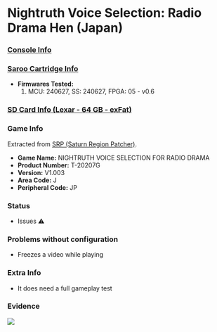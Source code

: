 # Nightruth Voice Selection: Radio Drama Hen (Japan)

### [Console Info](../../../../../Info/Consoles/VA13/README.md)

### [Saroo Cartridge Info](../../../../../Info/Cartridges/RetroGameParadiseStore/1.32F/README.md)

- <b>Firmwares Tested:</b>
  1. MCU: 240627, SS: 240627, FPGA: 05 - v0.6

### [SD Card Info (Lexar - 64 GB - exFat)](../../../../../Info/SdCards/Lexar/64GB/exfat/README.md)

### Game Info

Extracted from [SRP (Saturn Region Patcher)](https://segaxtreme.net/resources/saturn-region-patcher.81/download).

- <b>Game Name:</b> NIGHTRUTH VOICE SELECTION FOR RADIO DRAMA
- <b>Product Number:</b> T-20207G
- <b>Version:</b> V1.003
- <b>Area Code:</b> J
- <b>Peripheral Code:</b> JP

### Status

- Issues :warning:

### Problems without configuration

- Freezes a video while playing

### Extra Info

- It does need a full gameplay test

### Evidence

[![](https://img.youtube.com/vi/vawR0N6KlL4/0.jpg)](https://www.youtube.com/watch?v=vawR0N6KlL4)
